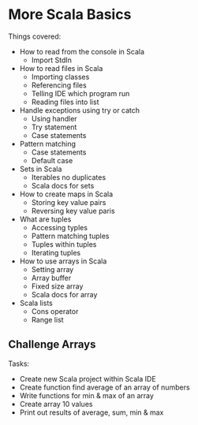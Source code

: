 # More Scala Basics

Things covered:
* How to read from the console in Scala
  * Import StdIn
* How to read files in Scala
  * Importing classes
  * Referencing files
  * Telling IDE which program run
  * Reading files into list
* Handle exceptions using try or catch
  * Using handler
  * Try statement
  * Case statements
* Pattern matching
  * Case statements
  * Default case
* Sets in Scala
  * Iterables no duplicates
  * Scala docs for sets
* How to create maps in Scala
  * Storing key value pairs
  * Reversing key value paris
* What are tuples
  * Accessing typles
  * Pattern matching tuples
  * Tuples within tuples
  * Iterating tuples
* How to use arrays in Scala
  * Setting array
  * Array buffer
  * Fixed size array
  * Scala docs for array
* Scala lists
  * Cons operator
  * Range list

## Challenge Arrays
Tasks:
* Create new Scala project within Scala IDE
* Create function find average of an array of numbers
* Write functions for min & max of an array
* Create array 10 values
* Print out results of average, sum, min & max
